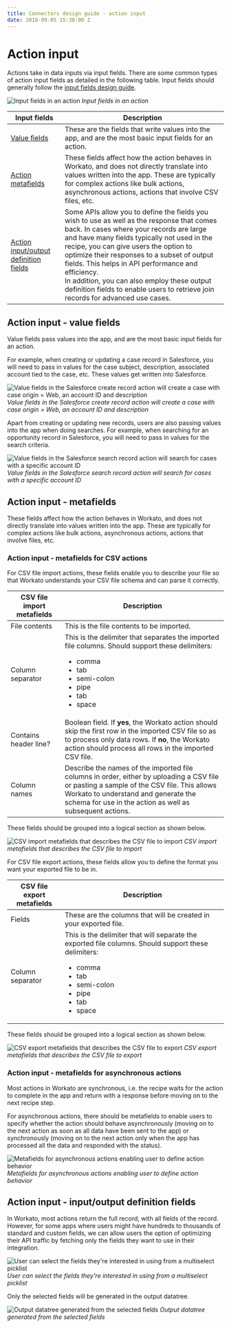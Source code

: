```yaml
---
title: Connectors design guide - action input
date: 2018-09-05 15:30:00 Z
---
```


# Action input
Actions take in data inputs via input fields. There are some common types of action input fields as detailed in the following table. Input fields should generally follow the [input fields design guide](/developing-connectors/connectors-design-guide/input-fields-design-guide.md).

![Input fields in an action](/assets/images/connectors-design-guide/action-input-fields.png)
*Input fields in an action*

<table class="unchanged rich-diff-level-one">
  <thead>
    <tr>
        <th width='25%'>Input fields</th>
        <th>Description</th>
    </tr>
  </thead>
  <tbody>
    <tr>
      <td><a href="#action-input---value-fields">Value fields</a></td>
      <td>
      	These are the fields that write values into the app, and are the most basic input fields for an action.
      </td>
    </tr>
    <tr>
      <td><a href="#action-input---metafields">Action metafields</a></td>
      <td>These fields affect how the action behaves in Workato, and does not directly translate into values written into the app. These are typically for complex actions like bulk actions, asynchronous actions, actions that involve CSV files, etc.
      </td>
    </tr>
    <tr>
      <td><a href="#action-input---inputoutput-definition-fields">Action input/output definition fields</a></td>
      <td>
      	Some APIs allow you to define the fields you wish to use as well as the response that comes back. In cases where your records are large and have many fields typically not used in the recipe, you can give users the option to optimize their responses to a subset of output fields. This helps in API performance and efficiency.
      	<br>
      	In addition, you can also employ these output definition fields to enable users to retrieve join records for advanced use cases.
      </td>
    </tr>
  </tbody>
</table>

## Action input - value fields
Value fields pass values into the app, and are the most basic input fields for an action.

For example, when creating or updating a case record in Salesforce, you will need to pass in values for the case subject, description, associated account tied to the case, etc. These values get written into Salesforce.

![Value fields in the Salesforce create record action will create a case with case origin = Web, an account ID and description](/assets/images/connectors-design-guide/action-input-value-fields-create.png)
*Value fields in the Salesforce create record action will create a case with case origin = Web, an account ID and description*

Apart from creating or updating new records, users are also passing values into the app when doing searches. For example, when searching for an opportunity record in Salesforce, you will need to pass in values for the search criteria.

![Value fields in the Salesforce search record action will search for cases with a specific account ID](/assets/images/connectors-design-guide/action-input-value-fields-search.png)
*Value fields in the Salesforce search record action will search for cases with a specific account ID*

## Action input - metafields
These fields affect how the action behaves in Workato, and does not directly translate into values written into the app. These are typically for complex actions like bulk actions, asynchronous actions, actions that involve files, etc.

### Action input - metafields for CSV actions
For CSV file import actions, these fields enable you to describe your file so that Workato understands your CSV file schema and can parse it correctly.

<table class="unchanged rich-diff-level-one">
  <thead>
    <tr>
        <th width='25%'>CSV file import metafields</th>
        <th>Description</th>
    </tr>
  </thead>
  <tbody>
    <tr>
      <td>File contents</td>
      <td>
      	This is the file contents to be imported.
      </td>
    </tr>
    <tr>
      <td>Column separator</td>
      <td>
      	This is the delimiter that separates the imported file columns. Should support these delimiters:
      	<ul>
      	  <li>comma</li>
      	  <li>tab</li>
      	  <li>semi-colon</li>
      	  <li>pipe</li>
      	  <li>tab</li>
      	  <li>space</li>
        </ul>
      </td>
    </tr>
    <tr>
      <td>Contains header line?</td>
      <td>
      	Boolean field. If <b>yes</b>, the Workato action should skip the first row in the imported CSV file so as to process only data rows. If <b>no</b>, the Workato action should process all rows in the imported CSV file.
      </td>
    </tr>
    <tr>
    	<td>Column names</td>
    	<td>
    		Describe the names of the imported file columns in order, either by uploading a CSV file or pasting a sample of the CSV file. This allows Workato to understand and generate the schema for use in the action as well as subsequent actions.
    	</td>
    </tr>
  </tbody>
</table>

These fields should be grouped into a logical section as shown below.

![CSV import metafields that describes the CSV file to import](/assets/images/connectors-design-guide/csv-import-action-metafields.png)
*CSV import metafields that describes the CSV file to import*

For CSV file export actions, these fields allow you to define the format you want your exported file to be in.

<table class="unchanged rich-diff-level-one">
  <thead>
    <tr>
        <th width='25%'>CSV file export metafields</th>
        <th>Description</th>
    </tr>
  </thead>
  <tbody>
    <tr>
      <td>Fields</td>
      <td>
      	These are the columns that will be created in your exported file.
      </td>
    </tr>
    <tr>
      <td>Column separator</td>
      <td>
      	This is the delimiter that will separate the exported file columns. Should support these delimiters:
      	<ul>
      	  <li>comma</li>
      	  <li>tab</li>
      	  <li>semi-colon</li>
      	  <li>pipe</li>
      	  <li>tab</li>
      	  <li>space</li>
        </ul>
      </td>
    </tr>
  </tbody>
</table>

These fields should be grouped into a logical section as shown below.

![CSV export metafields that describes the CSV file to export](/assets/images/connectors-design-guide/csv-export-action-metafields.png)
*CSV export metafields that describes the CSV file to export*

### Action input - metafields for asynchronous actions
Most actions in Workato are synchronous, i.e. the recipe waits for the action to complete in the app and return with a response before moving on to the next recipe step.

For asynchronous actions, there should be metafields to enable users to specify whether the action should behave asynchronously (moving on to the next action as soon as all data have been sent to the app) or synchronously (moving on to the next action only when the app has processed all the data and responded with the status).

![Metafields for asynchronous actions enabling user to define action behavior](/assets/images/connectors-design-guide/metafields-for-bulk-actions.png)
*Metafields for asynchronous actions enabling user to define action behavior*

## Action input - input/output definition fields
In Workato, most actions return the full record, with all fields of the record. However, for some apps where users might have hundreds to thousands of standard and custom fields, we can allow users the option of optimizing their API traffic by fetching only the fields they want to use in their integration.

![User can select the fields they're interested in using from a multiselect picklist](/assets/images/connectors-design-guide/output-fields-definition.gif)
*User can select the fields they're interested in using from a multiselect picklist*

Only the selected fields will be generated in the output datatree.

![Output datatree generated from the selected fields](/assets/images/connectors-design-guide/optimized-output-datatree.png)
*Output datatree generated from the selected fields*
